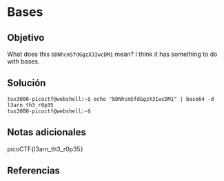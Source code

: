 # Bases
## Objetivo

What does this `bDNhcm5fdGgzX3IwcDM1` mean? I think it has something to do with bases.
## Solución

```shell
tux3000-picoctf@webshell:~$ echo "bDNhcm5fdGgzX3IwcDM1" | base64 -d
l3arn_th3_r0p35
tux3000-picoctf@webshell:~$
```
## Notas adicionales

picoCTF{l3arn_th3_r0p35}
## Referencias